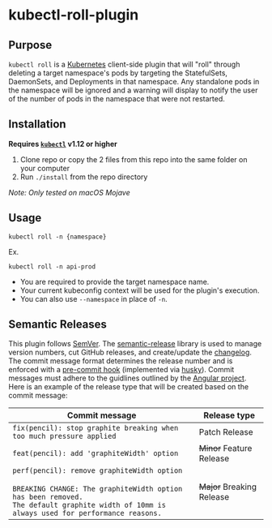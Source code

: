 # kubectl-roll-plugin

## Purpose

`kubectl roll` is a [Kubernetes](https://kubernetes.io/docs/home/) client-side plugin that will "roll" through deleting a target namespace's pods by targeting the StatefulSets, DaemonSets, and Deployments in that namespace. Any standalone pods in the namespace will be ignored and a warning will display to notify the user of the number of pods in the namespace that were not restarted.

## Installation

**Requires [`kubectl`](https://kubernetes.io/docs/tasks/tools/install-kubectl/) v1.12 or higher**

1. Clone repo or copy the 2 files from this repo into the same folder on your computer
2. Run `./install` from the repo directory

*Note: Only tested on macOS Mojave*

## Usage

`kubectl roll -n {namespace}`

Ex.

`kubectl roll -n api-prod`

- You are required to provide the target namespace name.
- Your current kubeconfig context will be used for the plugin's execution.
- You can also use `--namespace` in place of `-n`.

## Semantic Releases

This plugin follows [SemVer](https://semver.org/). The [semantic-release](https://github.com/semantic-release/semantic-release) library is used to manage version numbers, cut GitHub releases, and create/update the [changelog](CHANGELOG.md). The commit message format determines the release number and is enforced with a [pre-commit hook](https://git-scm.com/book/en/v2/Customizing-Git-Git-Hooks) (implemented via [husky](https://github.com/typicode/husky)). Commit messages must adhere to the guidlines outlined by the [Angular project](https://github.com/angular/angular.js/blob/master/DEVELOPERS.md#-git-commit-guidelines). Here is an example of the release type that will be created based on the commit message:

| Commit message                                                                                                                                                                                   | Release type               |
|--------------------------------------------------------------------------------------------------------------------------------------------------------------------------------------------------|----------------------------|
| `fix(pencil): stop graphite breaking when too much pressure applied`                                                                                                                             | Patch Release              |
| `feat(pencil): add 'graphiteWidth' option`                                                                                                                                                       | ~~Minor~~ Feature Release  |
| `perf(pencil): remove graphiteWidth option`<br><br>`BREAKING CHANGE: The graphiteWidth option has been removed.`<br>`The default graphite width of 10mm is always used for performance reasons.` | ~~Major~~ Breaking Release |
